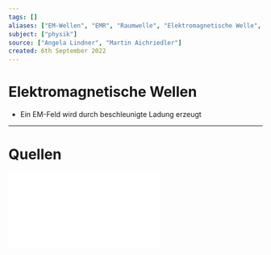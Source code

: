 ```yaml
---
tags: []
aliases: ["EM-Wellen", "EMR", "Raumwelle", "Elektromagnetische Welle", "EM-Welle", "EM-Feld", "EM-Wellenfeld"]
subject: ["physik"]
source: ["Angela Lindner", "Martin Aichriedler"]
created: 6th September 2022
---
```


# Elektromagnetische Wellen

- Ein EM-Feld wird durch beschleunigte Ladung erzeugt

---

# Quellen

![spectrum_20090210](assets/spectrum_20090210.pdf)